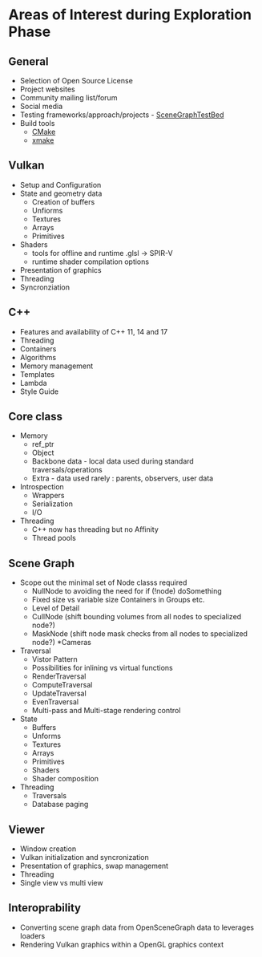 # Areas of Interest during Exploration Phase

## General

* Selection of Open Source License
* Project websites
* Community mailing list/forum
* Social media
* Testing frameworks/approach/projects - [SceneGraphTestBed](https://github.com/openscenegraph/SceneGraphTestBed)
* Build tools
  * [CMake](https://cmake.org/)
  * [xmake](https://xmake.io/#/)

## Vulkan

* Setup and Configuration
* State and geometry data
  * Creation of buffers
  * Unfiorms
  * Textures
  * Arrays
  * Primitives
* Shaders
  * tools for offline and runtime .glsl -> SPIR-V
  * runtime shader compilation options
* Presentation of graphics
* Threading
* Syncronziation

## C++
* Features and availability of C++ 11, 14 and 17
* Threading
* Containers
* Algorithms
* Memory management
* Templates
* Lambda
* Style Guide

## Core class
* Memory
  * ref_ptr
  * Object
  * Backbone data - local data used during standard traversals/operations
  * Extra - data used rarely : parents, observers, user data
* Introspection
  * Wrappers
  * Serialization
  * I/O
* Threading
  * C++ now has threading but no Affinity
  * Thread pools

## Scene Graph
* Scope out the minimal set of Node classs required
  * NullNode to avoiding the need for if (!node) doSomething
  * Fixed size vs variable size Containers in Groups etc.
  * Level of Detail
  * CullNode (shift bounding volumes from all nodes to specialized node?)
  * MaskNode (shift node mask checks from all nodes to specialized node?)
  *Cameras
* Traversal
  * Vistor Pattern
  * Possibilities for inlining vs virtual functions
  * RenderTraversal
  * ComputeTraversal
  * UpdateTraversal
  * EvenTraversal
  * Multi-pass and Multi-stage rendering control
* State
  * Buffers
  * Unforms
  * Textures
  * Arrays
  * Primitives
  * Shaders
  * Shader composition
* Threading
  * Traversals
  * Database paging

## Viewer
* Window creation
* Vulkan initialization and syncronization
* Presentation of graphics, swap management
* Threading
* Single view vs multi view

## Interoprability
* Converting scene graph data from OpenSceneGraph data to leverages loaders
* Rendering Vulkan graphics within a OpenGL graphics context

